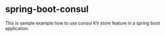 # spring-boot-consul
This is sample example how to use consul KV store feature in a spring boot application.
